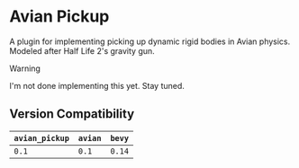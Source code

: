# Avian Pickup

A plugin for implementing picking up dynamic rigid bodies in Avian physics.
Modeled after Half Life 2's gravity gun.

> [!WARNING]  
> I'm not done implementing this yet. Stay tuned.

## Version Compatibility

| `avian_pickup` | `avian` | `bevy` |
|---------------|---------|-------|
| `0.1`       | `0.1` | `0.14` |
